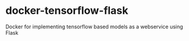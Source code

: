 # docker-tensorflow-flask
Docker for implementing tensorflow based models as a webservice using Flask

